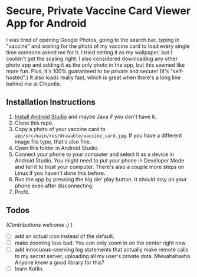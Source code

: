 # Secure, Private Vaccine Card Viewer App for Android

I was tired of opening Google Photos, going to the search bar,
typing in "vaccine" and waiting for the photo of my vaccine card to load
every single time someone asked me for it. I tried setting it as my wallpaper,
but I couldn't get the scaling right. I also considered downloading any other
photo app and adding it as the only photo in the app, but this seemed like more fun.
Plus, it's 100% guaranteed to be private and secure! (It's "self-hosted".)  It also loads really fast,
which is great when there's a long line behind me at Chipotle.

## Installation Instructions

1. [Install Android Studio](https://developer.android.com/studio#downloads) and maybe Java if you don't have it.
2. Clone this repo.
3. Copy a photo of your vaccine card to `app/src/main/res/drawable/vaccine_card.jpg`. If you have a different image file type, that's also fine.
4. Open this folder in Android Studio.
5. Connect your phone to your computer and select it as a device in Android Studio.
You might need to put your phone in Developer Mode and tell it to trust your computer.
There's also a couple more steps on Linux if you haven't done this before.
6. Run the app by pressing the big ole' play button. It should stay on your phone even after disconnecting.
7. Profit.

## Todos

_(Contributions welcome :) )_

- [ ] add an actual icon instead of the default.
- [ ] make zooming less bad. You can only zoom in on the center right now.
- [ ] add innocuous-seeming log statements that actually make remote calls to my secret
server, uploading all my user's private data. Mwuahahaaha. Anyone know a good library for this?
- [ ] learn Kotlin.
